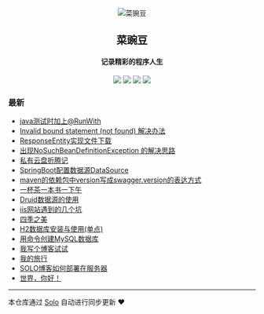 <p align="center"><img alt="菜豌豆" src="https://static.b3log.org/images/brand/solo-32.png"></p><h2 align="center">
菜豌豆
</h2>

<h4 align="center">记录精彩的程序人生</h4>
<p align="center"><a title="菜豌豆" target="_blank" href="https://github.com/zhangfengqilk/solo-blog"><img src="https://img.shields.io/github/last-commit/zhangfengqilk/solo-blog.svg?style=flat-square&color=FF9900"></a>
<a title="GitHub repo size in bytes" target="_blank" href="https://github.com/zhangfengqilk/solo-blog"><img src="https://img.shields.io/github/repo-size/zhangfengqilk/solo-blog.svg?style=flat-square"></a>
<a title="Solo Version" target="_blank" href="https://github.com/b3log/solo/releases"><img src="https://img.shields.io/badge/solo-3.6.4-f1e05a.svg?style=flat-square&color=blueviolet"></a>
<a title="Hits" target="_blank" href="https://github.com/b3log/hits"><img src="https://hits.b3log.org/zhangfengqilk/solo-blog.svg"></a></p>

### 最新

* [java测试时加上@RunWith](http://polargarden.club:8080/articles/2019/09/13/1568369269088.html)
* [Invalid bound statement (not found) 解决办法](http://polargarden.club:8080/articles/2019/09/13/1568368577755.html)
* [ResponseEntity实现文件下载](http://polargarden.club:8080/articles/2019/09/12/1568265940499.html)
* [出现NoSuchBeanDefinitionException 的解决思路](http://polargarden.club:8080/articles/2019/09/11/1568186002514.html)
* [私有云盘折腾记](http://polargarden.club:8080/articles/2019/09/06/1567737375721.html)
* [ SpringBoot配置数据源DataSource](http://polargarden.club:8080/articles/2019/09/05/1567651147581.html)
* [maven的依赖包中version写成swagger.version的表达方式](http://polargarden.club:8080/articles/2019/09/05/1567643516784.html)
* [一杯茶一本书一下午](http://polargarden.club:8080/articles/2019/09/04/1567588411632.html)
* [Druid数据源的使用](http://polargarden.club:8080/articles/2019/09/04/1567584601964.html)
* [iis网站遇到的几个坑](http://polargarden.club:8080/articles/2019/09/04/1567571753109.html)
* [四季之美](http://polargarden.club:8080/articles/2019/09/03/1567482999303.html)
* [H2数据库安装与使用(单点)](http://polargarden.club:8080/articles/2019/09/01/1567309487252.html)
* [用命令创建MySQL数据库](http://polargarden.club:8080/articles/2019/09/01/1567306076564.html)
* [我写个博客试试](http://polargarden.club:8080/articles/2019/08/25/1566737859191.html)
* [我的旅行](http://polargarden.club:8080/articles/2019/08/25/1566735009747.html)
* [SOLO博客如何部署在服务器](http://polargarden.club:8080/articles/2019/08/25/1566734933415.html)
* [世界，你好！](http://polargarden.club:8080/hello-solo)



---

本仓库通过 [Solo](https://github.com/b3log/solo) 自动进行同步更新 ❤️ 
